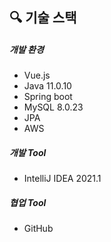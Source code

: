 ## 🔍 기술 스택

##### 개발 환경

- Vue.js
- Java 11.0.10
- Spring boot
- MySQL 8.0.23
- JPA
- AWS

##### 개발 Tool

- IntelliJ IDEA 2021.1

##### 협업 Tool

- GitHub